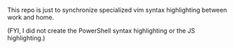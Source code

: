 This repo is just to synchronize specialized vim syntax highlighting between work and home.

(FYI, I did not create the PowerShell syntax highlighting or the JS highlighting.)
